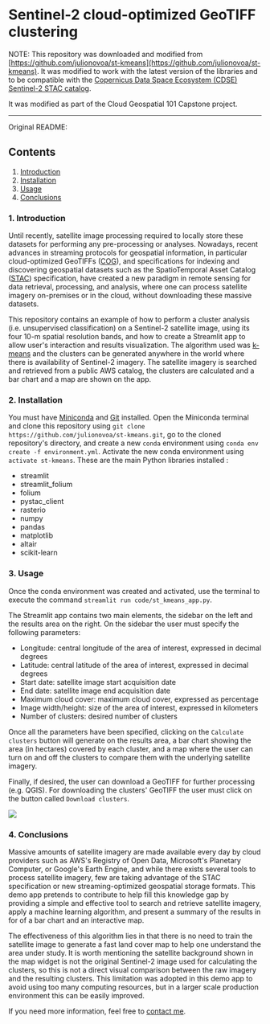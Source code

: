 # Sentinel-2 cloud-optimized GeoTIFF clustering

NOTE: This repository was downloaded and modified from [https://github.com/julionovoa/st-kmeans](https://github.com/julionovoa/st-kmeans). It was modified to work with the latest version of the libraries and to be compatible with the [Copernicus Data Space Ecosystem (CDSE)](https://dataspace.copernicus.eu/) [Sentinel-2 STAC catalog](https://radiantearth.github.io/stac-browser/#/external/catalogue.dataspace.copernicus.eu/stac/collections/SENTINEL-2).

It was modified as part of the Cloud Geospatial 101 Capstone project.

--- 
Original README:

## Contents
1. [Introduction](#1-introduction)
2. [Installation](#2-installation)
3. [Usage](#3-usage)
4. [Conclusions](#4-conclusions)

### 1. Introduction
Until recently, satellite image processing required to locally store these datasets for performing any pre-processing or analyses. Nowadays, recent advances in streaming protocols for geospatial information, in particular cloud-optimized GeoTIFFs ([COG](https://www.cogeo.org/)), and specifications for indexing and discovering geospatial datasets such as the SpatioTemporal Asset Catalog ([STAC](https://stacspec.org/)) specification, have created a new paradigm in remote sensing for data retrieval, processing, and analysis, where one can process satellite imagery on-premises or in the cloud, without downloading these massive datasets.

This repository contains an example of how to perform a cluster analysis (i.e. unsupervised classification) on a Sentinel-2 satellite image, using its four 10-m spatial resolution bands, and how to create a Streamlit app to allow user's interaction and results visualization. The algorithm used was [k-means](https://en.wikipedia.org/wiki/K-means_clustering) and the clusters can be generated anywhere in the world where there is availability of Sentinel-2 imagery. The satellite imagery is searched and retrieved from a public AWS catalog, the clusters are calculated and a bar chart and a map are shown on the app.

### 2. Installation
You must have [Miniconda](https://docs.conda.io/en/latest/miniconda.html) and [Git](https://git-scm.com/) installed. Open the Miniconda terminal and clone this repository using `git clone https://github.com/julionovoa/st-kmeans.git`, go to the cloned repository's directory, and create a new `conda` environment using  `conda env create -f environment.yml`. Activate the new conda environment using `activate st-kmeans`.
These are the main Python libraries installed :
- streamlit
- streamlit_folium
- folium
- pystac_client
- rasterio
- numpy
- pandas
- matplotlib
- altair
- scikit-learn

### 3. Usage
Once the conda environment was created and activated, use the terminal to execute the command `streamlit run code/st_kmeans_app.py`.

The Streamlit app contains two main elements, the sidebar on the left and the results area on the right. On the sidebar the user must specify the following parameters:
- Longitude:            central longitude of the area of interest, expressed in decimal degrees
- Latitude:             central latitude of the area of interest, expressed in decimal degrees
- Start date:           satellite image start acquisition date   
- End date:             satellite image end acquisition date
- Maximum cloud cover:  maximum cloud cover, expressed as percentage
- Image width/height:   size of the area of interest, expressed in kilometers
- Number of clusters:   desired number of clusters

Once all the parameters have been specified, clicking on the `Calculate clusters` button will generate on the results area, a bar chart showing the area (in hectares) covered by each cluster, and a map where the user can turn on and off the clusters to compare them with the underlying satellite imagery.

Finally, if desired, the user can download a GeoTIFF for further processing (e.g. QGIS). For downloading the clusters' GeoTIFF the user must click on the button called `Download clusters`.

![](etc/app.png)

### 4. Conclusions
Massive amounts of satellite imagery are made available every day by cloud providers such as AWS's Registry of Open Data, Microsoft's Planetary Computer, or Google's Earth Engine, and while there exists several tools to process satellite imagery, few are taking advantage of the STAC specification or new streaming-optimized geospatial storage formats. This demo app pretends to contribute to help fill this knowledge gap by providing a simple and effective tool to search and retrieve satellite imagery, apply a machine learning algorithm, and present a summary of the results in for of a bar chart and an interactive map.

The effectiveness of this algorithm lies in that there is no need to train the satellite image to generate a fast land cover map to help one understand the area under study. It is worth mentioning the satellite background shown in the map widget is not the original Sentinel-2 image used for calculating the clusters, so this is not a direct visual comparison between the raw imagery and the resulting clusters. This limitation was adopted in this demo app to avoid using too many computing resources, but in a larger scale production environment this can be easily improved.

If you need more information, feel free to [contact me](https://twitter.com/julionovoa_).
